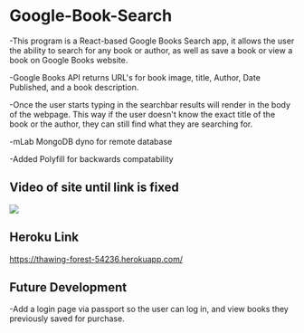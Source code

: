 # Google-Book-Search
-This program is a React-based Google Books Search app, it allows the user the ability to search for any book or author, as well as save a book or view a book on Google Books website.

-Google Books API returns URL's for book image, title, Author, Date Published, and a book description. 

-Once the user starts typing in the searchbar results will render in the body of the webpage. This way if the user doesn't know the exact title of the book or the author, they can still find what they are searching for. 

-mLab MongoDB dyno for remote database

-Added Polyfill for backwards compatability 

## Video of site until link is fixed
![](https://github.com/JShields30/google-books-search/blob/master/client/src/images/GoogleBookGif.gif?raw=true.gif)

## Heroku Link 
https://thawing-forest-54236.herokuapp.com/

## Future Development
-Add a login page via passport so the user can log in, and view books they previously saved for purchase. 


